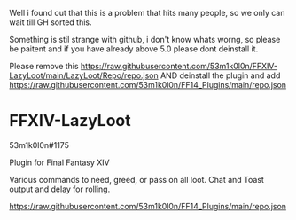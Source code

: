 Well i found out that this is a problem that hits many people, so we only can wait till GH sorted this.

Something is stil strange with github, i don't know whats worng, so please be paitent and if you have already above 5.0 please dont deinstall it.

Please remove this https://raw.githubusercontent.com/53m1k0l0n/FFXIV-LazyLoot/main/LazyLoot/Repo/repo.json AND deinstall the plugin and add https://raw.githubusercontent.com/53m1k0l0n/FF14_Plugins/main/repo.json


# FFXIV-LazyLoot

53m1k0l0n#1175

Plugin for Final Fantasy XIV

Various commands to need, greed, or pass on all loot. Chat and Toast output and delay for rolling.

https://raw.githubusercontent.com/53m1k0l0n/FF14_Plugins/main/repo.json

